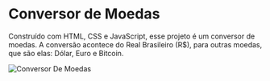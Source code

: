 <h1> Conversor de Moedas </h1>

Construído com HTML, CSS e JavaScript, esse projeto é um conversor de moedas. A conversão acontece do Real Brasileiro (R$), para outras moedas, que são elas: Dólar, Euro e Bitcoin.


![Conversor De Moedas](https://user-images.githubusercontent.com/107042479/232251948-b6ddb2fd-fd21-43dc-b700-a933f98e8358.png)
